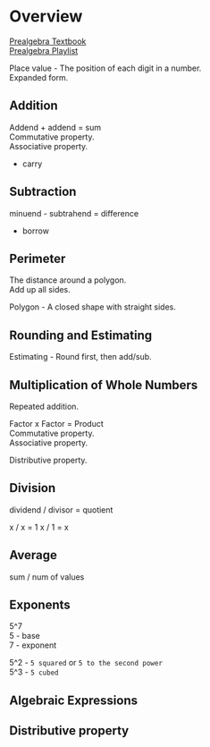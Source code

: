 # Overview

[Prealgebra Textbook](https://www.redwoods.edu/Portals/121/PreAlgText/Prealgebra.pdf?ver=2016-02-09-153714-077)  
[Prealgebra Playlist](https://www.youtube.com/playlist?list=PL7D04E9B9C4C01309)  

Place value - The position of each digit in a number.  
Expanded form.  

## Addition
Addend + addend = sum  
Commutative property.  
Associative property.  
- carry

## Subtraction
minuend - subtrahend = difference  
- borrow

## Perimeter
The distance around a polygon.  
Add up all sides.  

Polygon - A closed shape with straight sides.  

## Rounding and Estimating
Estimating - Round first, then add/sub.  

## Multiplication of Whole Numbers
Repeated addition.  

Factor x Factor = Product  
Commutative property.  
Associative property.  

Distributive property.  

## Division
dividend / divisor = quotient  

x / x = 1
x / 1 = x

## Average
sum / num of values  

## Exponents

5^7  
5 - base  
7 - exponent  

5^2 - `5 squared` or `5 to the second power`  
5^3 - `5 cubed`

## Algebraic Expressions

## Distributive property
